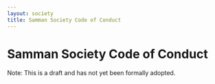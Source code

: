 ```yaml
---
layout: society
title: Samman Society Code of Conduct
---
```


# Samman Society Code of Conduct

Note: This is a draft and has not yet been formally adopted.